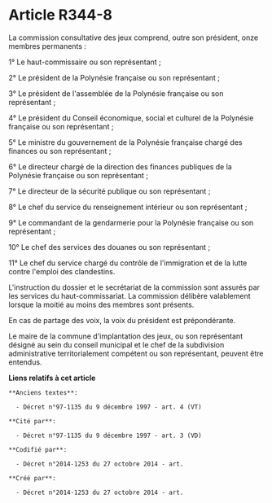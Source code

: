 # Article R344-8

La commission consultative des jeux comprend, outre son président, onze membres permanents :

1° Le haut-commissaire ou son représentant ;

2° Le président de la Polynésie française ou son représentant ;

3° Le président de l'assemblée de la Polynésie française ou son représentant ;

4° Le président du Conseil économique, social et culturel de la Polynésie française ou son représentant ;

5° Le ministre du gouvernement de la Polynésie française chargé des finances ou son représentant ;

6° Le directeur chargé de la direction des finances publiques de la Polynésie française ou son représentant ;

7° Le directeur de la sécurité publique ou son représentant ;

8° Le chef du service du renseignement intérieur ou son représentant ;

9° Le commandant de la gendarmerie pour la Polynésie française ou son représentant ;

10° Le chef des services des douanes ou son représentant ;

11° Le chef du service chargé du contrôle de l'immigration et de la lutte contre l'emploi des clandestins.

L'instruction du dossier et le secrétariat de la commission sont assurés par les services du haut-commissariat. La commission
délibère valablement lorsque la moitié au moins des membres sont présents.

En cas de partage des voix, la voix du président est prépondérante.

Le maire de la commune d'implantation des jeux, ou son représentant désigné au sein du conseil municipal et le chef de la
subdivision administrative territorialement compétent ou son représentant, peuvent être entendus.

**Liens relatifs à cet article**

	**Anciens textes**:

	  - Décret n°97-1135 du 9 décembre 1997 - art. 4 (VT)

	**Cité par**:

	  - Décret n°97-1135 du 9 décembre 1997 - art. 3 (VD)

	**Codifié par**:

	  - Décret n°2014-1253 du 27 octobre 2014 - art.

	**Créé par**:

	  - Décret n°2014-1253 du 27 octobre 2014 - art.
